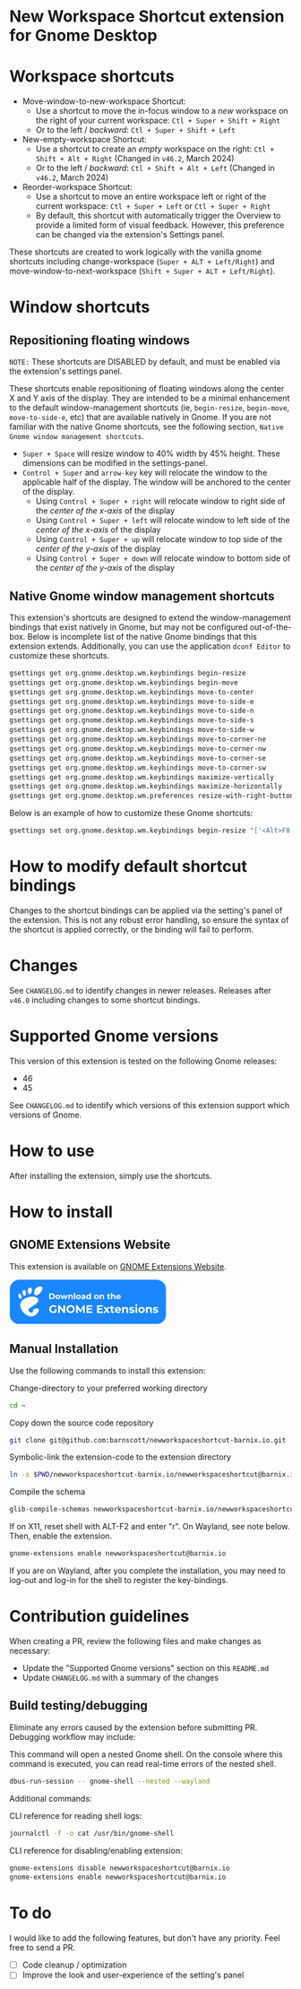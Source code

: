 # New Workspace Shortcut extension for Gnome Desktop

# Workspace shortcuts

- Move-window-to-new-workspace Shortcut: 
  - Use a shortcut to move the in-focus window to a *new* workspace on the right of your current workspace: `Ctl + Super + Shift + Right`
  - Or to the left / *backward*: `Ctl + Super + Shift + Left`
- New-empty-workspace Shortcut:
  - Use a shortcut to create an *empty* workspace on the right: `Ctl + Shift + Alt + Right` (Changed in `v46.2`, March 2024)
  - Or to the left / *backward*: `Ctl + Shift + Alt + Left` (Changed in `v46.2`, March 2024)
- Reorder-workspace Shortcut:
  - Use a shortcut to move an entire workspace left or right of the current workspace: `Ctl + Super + Left` or `Ctl + Super + Right`
  - By default, this shortcut with automatically trigger the Overview to provide a limited form of visual feedback. However, this preference can be changed via the extension's Settings panel.

These shortcuts are created to work logically with the vanilla gnome shortcuts including change-workspace (`Super + ALT + Left/Right`) and move-window-to-next-workspace (`Shift + Super + ALT + Left/Right`).

# Window shortcuts

## Repositioning floating windows
`NOTE:` These shortcuts are DISABLED by default, and must be enabled via the extension's settings panel.

These shortcuts enable repositioning of floating windows along the center X and Y axis of the display. They are intended to be a minimal enhancement to the default window-management shortcuts (ie, `begin-resize`, `begin-move`, `move-to-side-e`, etc) that are available natively in Gnome. If you are not familiar with the native Gnome shortcuts, see the following section, `Native Gnome window management shortcuts`.

- `Super + Space` will resize window to 40% width by 45% height. These dimensions can be modified in the settings-panel.
- `Control + Super` and `arrow-key` key will relocate the window to the applicable half of the display. The window will be anchored to the center of the display.
  - Using `Control + Super + right` will relocate window to right side of the *center of the x-axis* of the display
  - Using `Control + Super + left` will relocate window to left side of the *center of the x-axis* of the display
  - Using `Control + Super + up` will relocate window to top side of the *center of the y-axis* of the display
  - Using `Control + Super + down` will relocate window to bottom side of the *center of the y-axis* of the display

## Native Gnome window management shortcuts

This extension's shortcuts are designed to extend the window-management bindings that exist natively in Gnome, but may not be configured out-of-the-box. Below is incomplete list of the native Gnome bindings that this extension extends. Additionally, you can use the application `dconf Editor` to customize these shortcuts.
```bash
gsettings get org.gnome.desktop.wm.keybindings begin-resize
gsettings get org.gnome.desktop.wm.keybindings begin-move
gsettings get org.gnome.desktop.wm.keybindings move-to-center
gsettings get org.gnome.desktop.wm.keybindings move-to-side-e
gsettings get org.gnome.desktop.wm.keybindings move-to-side-n
gsettings get org.gnome.desktop.wm.keybindings move-to-side-s
gsettings get org.gnome.desktop.wm.keybindings move-to-side-w
gsettings get org.gnome.desktop.wm.keybindings move-to-corner-ne
gsettings get org.gnome.desktop.wm.keybindings move-to-corner-nw
gsettings get org.gnome.desktop.wm.keybindings move-to-corner-se
gsettings get org.gnome.desktop.wm.keybindings move-to-corner-sw
gsettings get org.gnome.desktop.wm.keybindings maximize-vertically
gsettings get org.gnome.desktop.wm.keybindings maximize-horizontally
gsettings get org.gnome.desktop.wm.preferences resize-with-right-button
```
Below is an example of how to customize these Gnome shortcuts:
```bash
gsettings set org.gnome.desktop.wm.keybindings begin-resize "['<Alt>F8', '<Control><Super><Alt>Space']"
```

# How to modify default shortcut bindings

Changes to the shortcut bindings can be applied via the setting's panel of the extension. This is not any robust error handling, so ensure the syntax of the shortcut is applied correctly, or the binding will fail to perform.

# Changes

See `CHANGELOG.md` to identify changes in newer releases. Releases after `v46.0` including changes to some shortcut bindings.

# Supported Gnome versions

This version of this extension is tested on the following Gnome releases:

- 46
- 45

See `CHANGELOG.md` to identify which versions of this extension support which versions of Gnome.

# How to use

After installing the extension, simply use the shortcuts.

# How to install

## GNOME Extensions Website

This extension is available on [GNOME Extensions Website](https://extensions.gnome.org/extension/4597/new-workspace-shortcut/).

[![Available on extensions.gnome.org](img/gnome.svg)](https://extensions.gnome.org/extension/4597/new-workspace-shortcut/)

## Manual Installation

Use the following commands to install this extension:

Change-directory to your preferred working directory
```bash
cd ~ 
```

Copy down the source code repository
```bash
git clone git@github.com:barnscott/newworkspaceshortcut-barnix.io.git
```

Symbolic-link the extension-code to the extension directory
```bash
ln -s $PWD/newworkspaceshortcut-barnix.io/newworkspaceshortcut@barnix.io ~/.local/share/gnome-shell/extensions/newworkspaceshortcut@barnix.io
```

Compile the schema
```bash
glib-compile-schemas newworkspaceshortcut-barnix.io/newworkspaceshortcut@barnix.io/schemas/
```

If on X11, reset shell with ALT-F2 and enter "r". On Wayland, see note below.
Then, enable the extension. 
```bash
gnome-extensions enable newworkspaceshortcut@barnix.io
```
If you are on Wayland, after you complete the  installation, you may need to log-out and log-in for the shell to register the key-bindings.

# Contribution guidelines

When creating a PR, review the following files and make changes as necessary:

- Update the "Supported Gnome versions" section on this `README.md`
- Update `CHANGELOG.md` with a summary of the changes

## Build testing/debugging

Eliminate any errors caused by the extension before submitting PR. Debugging workflow may include:

This command will open a nested Gnome shell. On the console where this command is executed, you can read real-time errors of the nested shell.
```bash
dbus-run-session -- gnome-shell --nested --wayland
```

Additional commands:

CLI reference for reading shell logs:
```bash
journalctl -f -o cat /usr/bin/gnome-shell
```
CLI reference for disabling/enabling extension:
```bash
gnome-extensions disable newworkspaceshortcut@barnix.io
gnome-extensions enable newworkspaceshortcut@barnix.io
```

# To do

I would like to add the following features, but don't have any priority. Feel free to send a PR.

- [ ] Code cleanup / optimization
- [ ] Improve the look and user-experience of the setting's panel
